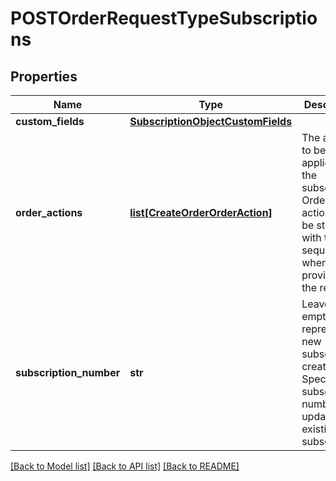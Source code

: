 # POSTOrderRequestTypeSubscriptions

## Properties
Name | Type | Description | Notes
------------ | ------------- | ------------- | -------------
**custom_fields** | [**SubscriptionObjectCustomFields**](SubscriptionObjectCustomFields.md) |  | [optional] 
**order_actions** | [**list[CreateOrderOrderAction]**](CreateOrderOrderAction.md) | The actions to be applied to the subscription. Order actions will be stored with the sequence when it was provided in the request. | [optional] 
**subscription_number** | **str** | Leave this empty to represent new subscription creation. Specify a subscription number to update an existing subscription.  | [optional] 

[[Back to Model list]](../README.md#documentation-for-models) [[Back to API list]](../README.md#documentation-for-api-endpoints) [[Back to README]](../README.md)


